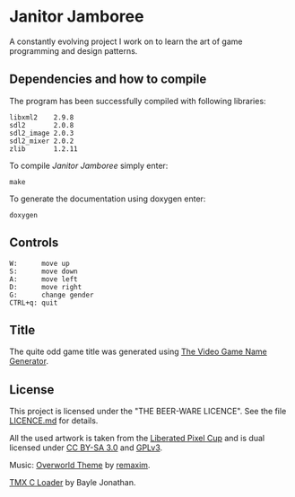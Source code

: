 # Janitor Jamboree
A constantly evolving project I work on to learn the art of game programming and design patterns.

## Dependencies and how to compile
The program has been successfully compiled with following libraries:
```
libxml2    2.9.8
sdl2       2.0.8
sdl2_image 2.0.3
sdl2_mixer 2.0.2
zlib       1.2.11
```

To compile _Janitor Jamboree_ simply enter:
```
make
```

To generate the documentation using doxygen enter:
```
doxygen
```

## Controls

```
W:      move up
S:      move down
A:      move left
D:      move right
G:      change gender
CTRL+q: quit
```

## Title
The quite odd game title was generated using [The Video Game Name Generator](https://www.videogamena.me/).

## License
This project is licensed under the "THE BEER-WARE LICENCE".  See the file [LICENCE.md](LICENCE.md) for details.

All the used artwork is taken from the [Liberated Pixel Cup](http://lpc.opengameart.org/) and is dual licensed under [CC BY-SA 3.0](http://creativecommons.org/licenses/by-sa/3.0/) and [GPLv3](http://www.gnu.org/licenses/gpl-3.0.html).

Music: [Overworld Theme](https://opengameart.org/content/overworld-theme) by [remaxim](https://opengameart.org/users/remaxim).

[TMX C Loader](https://github.com/baylej/tmx/) by Bayle Jonathan.
